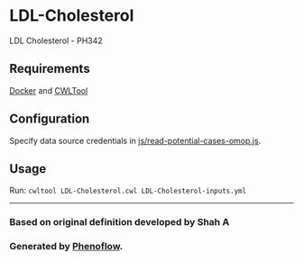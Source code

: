 # LDL-Cholesterol

LDL Cholesterol - PH342

## Requirements

[Docker](https://docs.docker.com/install/) and [CWLTool](https://github.com/common-workflow-language/cwltool#install)

## Configuration

Specify data source credentials in [js/read-potential-cases-omop.js](js/read-potential-cases-omop.js).

## Usage

Run: `cwltool LDL-Cholesterol.cwl LDL-Cholesterol-inputs.yml`

***

### Based on original definition developed by Shah A
### Generated by [Phenoflow](https://kclhi.org/phenoflow).
